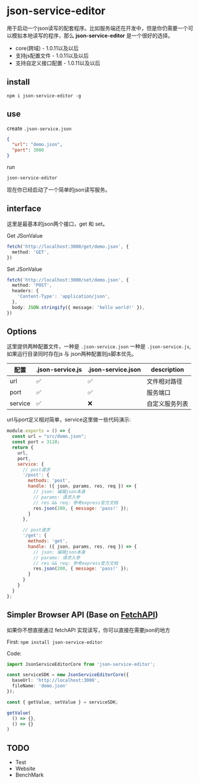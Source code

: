 # json-service-editor

用于启动一个json读写的配套程序。比如服务端还在开发中，但是你仍需要一个可以模拟本地读写的程序，那么 **json-service-editor** 是一个很好的选择。

* core(跨域) - 1.0.11以及以后
* 支持js配置文件 - 1.0.11以及以后
* 支持自定义接口配置 - 1.0.11以及以后

## install

``` shell
npm i json-service-editor -g
```

## use

create ``` .json-service.json ```

``` json
{
  "url": "demo.json",
  "port": 3000
}
```

run

``` shell
json-service-editor
```

现在你已经启动了一个简单的json读写服务。

## interface

这里是最基本的json两个接口，get 和 set。

Get JSonValue

``` typescript
fetch('http://localhost:3000/get/demo.json', {
  method: 'GET',
})
```

Set JSonValue

``` typescript
fetch('http://localhost:3000/set/demo.json', {
  method: 'POST',
  headers: {
    'Content-Type': 'application/json',
  },
  body: JSON.stringify({ message: 'hello world!' }),
})
```

## Options

这里提供两种配置文件，一种是 `.json-service.json` 一种是 `.json-service.js`,如果运行目录同时存在js 与 json两种配置则js脚本优先。

|  配置 |  .json-service.js   | .json-service.json | description |
|  ----  | ----  | ----  | ----  |
|  url | ✅ | ✅ | 文件相对路径 |
| port  | ✅ | ✅ | 服务端口 |
| service  | ✅ | ❌ | 自定义服务列表 |

url与port定义相对简单，service这里做一些代码演示:

``` js
module.exports = () => {
  const url = "src/demo.json";
  const port = 3110;
  return {
    url,
    port,
    service: {
      // post请求
      '/post': {
        methods: 'post',
        handle: ({ json, params, res, req }) => {
          // json: 编辑json本身
          // params: 请求入参
          // res && req: 参考express官方文档
          res.json(200, { message: 'pass!' });
        }
      },

      // post请求
      '/get': {
        methods: 'get',
        handle: ({ json, params, res, req }) => {
          // json: 编辑json本身
          // params: 请求入参
          // res && req: 参考express官方文档
          res.json(200, { message: 'pass!' });
        }
      }
    }
  }
};
```

## Simpler Browser API (Base on [FetchAPI](https://developer.mozilla.org/en-US/docs/Web/API/Fetch_API))

如果你不想直接通过 fetchAPI 实现读写，你可以直接在需要json的地方

First:
``` npm install json-service-editor ```

Code:

``` typescript
import JsonServiceEditorCore from 'json-service-editor';

const serviceSDK = new JsonServiceEditorCore({
  baseUrl: 'http://localhost:3000',
  fileName: 'demo.json'
});

const { getValue, setValue } = serviceSDK;

getValue(
  () => {},
  () => {}
)

```

## TODO

* Test
* Website
* BenchMark
